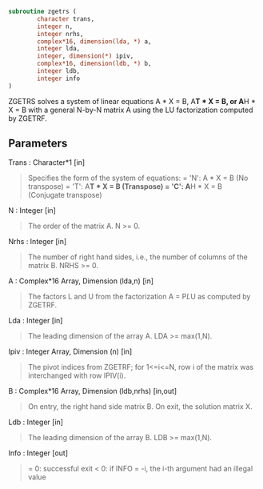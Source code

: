 ```fortran
subroutine zgetrs (
		character trans,
		integer n,
		integer nrhs,
		complex*16, dimension(lda, *) a,
		integer lda,
		integer, dimension(*) ipiv,
		complex*16, dimension(ldb, *) b,
		integer ldb,
		integer info
)
```

 ZGETRS solves a system of linear equations
    A * X = B,  A**T * X = B,  or  A**H * X = B
 with a general N-by-N matrix A using the LU factorization computed
 by ZGETRF.

## Parameters
Trans : Character*1 [in]
> Specifies the form of the system of equations:
> = 'N':  A * X = B     (No transpose)
> = 'T':  A**T * X = B  (Transpose)
> = 'C':  A**H * X = B  (Conjugate transpose)

N : Integer [in]
> The order of the matrix A.  N >= 0.

Nrhs : Integer [in]
> The number of right hand sides, i.e., the number of columns
> of the matrix B.  NRHS >= 0.

A : Complex*16 Array, Dimension (lda,n) [in]
> The factors L and U from the factorization A = P*L*U
> as computed by ZGETRF.

Lda : Integer [in]
> The leading dimension of the array A.  LDA >= max(1,N).

Ipiv : Integer Array, Dimension (n) [in]
> The pivot indices from ZGETRF; for 1<=i<=N, row i of the
> matrix was interchanged with row IPIV(i).

B : Complex*16 Array, Dimension (ldb,nrhs) [in,out]
> On entry, the right hand side matrix B.
> On exit, the solution matrix X.

Ldb : Integer [in]
> The leading dimension of the array B.  LDB >= max(1,N).

Info : Integer [out]
> = 0:  successful exit
> < 0:  if INFO = -i, the i-th argument had an illegal value

